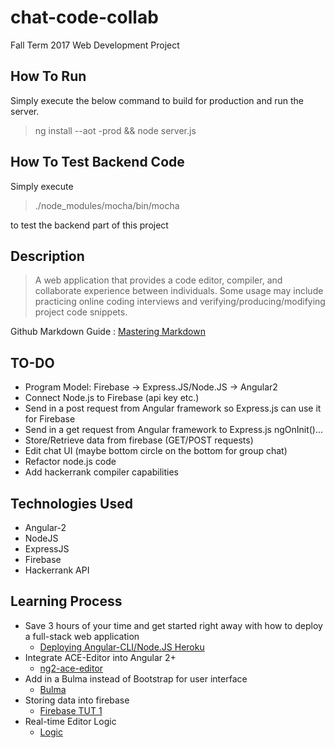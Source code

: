 # chat-code-collab
Fall Term 2017 Web Development Project

## How To Run
Simply execute the below command to build for production and run the server.
<blockquote>
ng install --aot -prod && node server.js
</blockquote>

## How To Test Backend Code
Simply execute <blockquote>./node_modules/mocha/bin/mocha</blockquote> to test the backend part of this project


## Description
<blockquote>
A web application that provides a code editor, compiler, and collaborate experience between individuals. Some usage may include practicing online coding interviews and verifying/producing/modifying project code snippets.
</blockquote>
 
Github Markdown Guide : [Mastering Markdown](https://guides.github.com/features/mastering-markdown/)

## TO-DO
* Program Model: Firebase -> Express.JS/Node.JS -> Angular2
* Connect Node.js to Firebase (api key etc.)
* Send in a post request from Angular framework so Express.js can use it for Firebase
* Send in a get request from Angular framework to Express.js ngOnInit()...
* Store/Retrieve data from firebase (GET/POST requests)
* Edit chat UI (maybe bottom circle on the bottom for group chat)
* Refactor node.js code
* Add hackerrank compiler capabilities

## Technologies Used
* Angular-2
* NodeJS
* ExpressJS
* Firebase
* Hackerrank API

## Learning Process
* Save 3 hours of your time and get started right away with how to deploy a full-stack web application
  * [Deploying Angular-CLI/Node.JS Heroku](https://medium.com/@ryanchenkie_40935/angular-cli-deployment-host-your-angular-2-app-on-heroku-3f266f13f352)
* Integrate ACE-Editor into Angular 2+
  * [ng2-ace-editor](https://github.com/fxmontigny/ng2-ace-editor)
* Add in a Bulma instead of Bootstrap for user interface
  * [Bulma](http://bulma.io/documentation/)
* Storing data into firebase
  * [Firebase TUT 1](https://www.codementor.io/johnnyb/fireedit-real-time-editor-javascript-firebase-59lnmf3c6)
* Real-time Editor Logic
  * [Logic](https://www.pluralsight.com/guides/node-js/building-a-realtime-collaborative-editor-with-rethinkdb)
